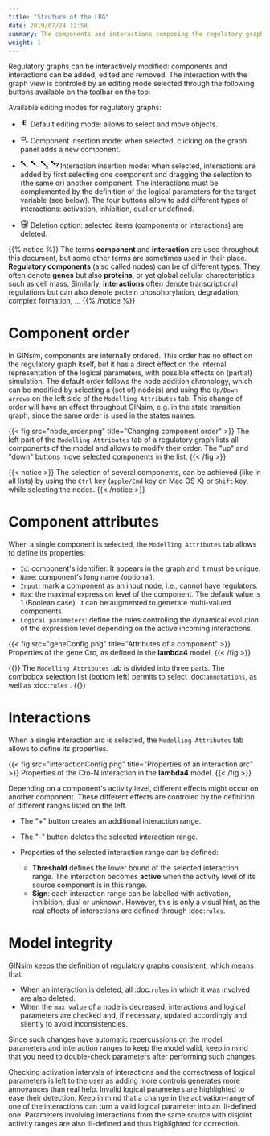 ```yaml
---
title: "Struture of the LRG"
date: 2019/07/24 12:58
summary: The components and interactions composing the regulatory graph
weight: 1
---
```


Regulatory graphs can be interactively modified: components and interactions
can be added, edited and removed. The interaction with the graph view is 
controled by an editing mode selected through the following buttons available
on the toolbar on the top:


Available editing modes for regulatory graphs:

* ![Edit button](/buttons/editmode.gif) Default editing mode: allows to select and move objects.
* ![Add Node button](/buttons/insertsquare.gif)  Component insertion mode: when selected, clicking on the graph panel adds a new component.

* ![Add positive interaction button](/buttons/insertpositiveedge.gif) ![Add negative interaction button](/buttons/insertnegativeedge.gif) ![Add dual interaction button](/buttons/insertdualedge.gif) ![Add unknown interaction button](/buttons/insertunknownedge.gif)  Interaction insertion mode: when selected, interactions are added by first
  selecting one component and dragging the selection to (the same or) another
  component. The interactions must be complemented by the definition of the logical
  parameters for the target variable (see below). The four buttons allow to add
  different types of interactions: activation, inhibition, dual or undefined.
* ![Delete button](/buttons/edit-delete.png) Deletion option: selected items (components or interactions) are deleted.


{{% notice %}}
The terms **component** and **interaction** are used throughout this document,
but some other terms are sometimes used in their place.
**Regulatory components** (also called nodes) can be of different types.
They often denote **genes** but also **proteins**, or yet global cellular
characteristics such as cell mass.
Similarly, **interactions** often denote transcriptional regulations but can
also denote protein phosphorylation, degradation, complex formation, ...
{{% /notice %}}


Component order
===============

In GINsim, components are internally ordered. This order has no effect on the regulatory 
graph itself, but it has a direct effect on the internal representation of the logical 
parameters, with possible effects on (partial) simulation.
The default order follows the node addition chronology, which can be modified
by selecting a (set of) node(s) and using the ``Up/Down arrows`` on the left
side of the ``Modelling Attributes`` tab.
This change of order will have an effect throughout GINsim, e.g. in the 
state transition graph, since the same order is used in the states names.

{{< fig src="node_order.png" title="Changing component order" >}}
The left part of the ``Modelling Attributes`` tab of a
regulatory graph lists all components of the model and allows to modify their
order. The "up" and "down" buttons move selected components in the list.
{{< /fig >}}


{{< notice >}}
The selection of several components, can be achieved (like in all lists)
by using the ``Ctrl`` key (``apple/Cmd`` key on Mac OS X)
or ``Shift`` key, while selecting the nodes.
{{< /notice >}}


Component attributes
====================

When a single component is selected, the ``Modelling Attributes``
tab allows to define its properties:

* ``Id``: component's identifier. It appears in the graph	and it must be unique.
* ``Name``: component's long name (optional).
* ``Input``: mark a component as an input node, i.e., cannot have regulators.
* ``Max``: the maximal expression level of the component.
  The default value is 1 (Boolean case).
  It can be augmented to generate multi-valued components.
* ``Logical parameters``: define the rules controlling the dynamical evolution
  of the expression level depending on the active incoming interactions.


{{< fig src="geneConfig.png" title="Attributes of a component" >}}
Properties of the gene Cro, as defined in the **lambda4** model.
{{< /fig >}}


{{<notice>}}
The ``Modelling Attributes`` tab is divided into three parts.
The combobox selection list (bottom left) permits to select 
:doc:`annotations`, as well as :doc:`rules` .
{{</notice>}}


Interactions
============

When a single interaction arc is selected, the ``Modelling Attributes``
tab allows to define its properties.


{{< fig src="interactionConfig.png" title="Properties of an interaction arc" >}}
Properties of the Cro-N interaction in the **lambda4** model.
{{< /fig >}}


Depending on a component's activity level, different effects might occur on another
component. These different effects are controled by the definition of different 
ranges listed on the left.

* The "+" button creates an additional interaction range.
* The "-" button deletes the selected interaction range.
* Properties of the selected interaction range can be defined:

  * **Threshold** defines the lower bound of the selected interaction range.
    The interaction becomes **active** when
    the activity level of its source component is in this range.
  * **Sign**: each interaction range can be labelled with activation,
    inhibition, dual or unknown.
    However, this is only a visual hint, as the real effects of interactions are defined
    through :doc:`rules`.


Model integrity
===============

GINsim keeps the definition of regulatory graphs consistent, which means that:

* When an interaction is deleted, all :doc:`rules` in which it was involved
  are also deleted.
* When the ``max value`` of a node is decreased, interactions and logical
  parameters are checked and, if necessary, updated accordingly and silently
  to avoid inconsistencies.


Since such changes have automatic repercussions on the model parameters
and interaction ranges to keep the model valid, keep in mind that you
need to double-check parameters after performing such changes.

Checking activation intervals of interactions and the correctness
of logical parameters is left to the user as adding more controls generates more
annoyances than real help. Invalid logical parameters are highlighted to ease their
detection. Keep in mind that a change in the activation-range of one of the
interactions can turn a valid logical parameter into an ill-defined one. Parameters
involving interactions from the same source with disjoint activity ranges 
are also ill-defined and thus highlighted for correction.

